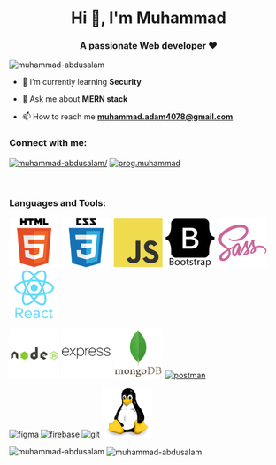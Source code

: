 <h1 align="center">Hi 👋, I'm Muhammad</h1>
<h3 align="center">A passionate Web developer ❤️</h3>
<img width="400" align="right" src="https://media3.giphy.com/media/v1.Y2lkPTc5MGI3NjExNjc2MWNiMjY1OWIwMTVjZmZjMzJjNjhiMTM3YmI1ZGU0NWUzNzlmYyZlcD12MV9pbnRlcm5hbF9naWZzX2dpZklkJmN0PWc/2IudUHdI075HL02Pkk/giphy.gif" alt="" />

<p align="left"> <img src="https://komarev.com/ghpvc/?username=muhammad-abdusalam&label=Profile%20views&color=0e75b6&style=flat" alt="muhammad-abdusalam" /> </p>

- 🌱 I’m currently learning **Security**

- 💬 Ask me about **MERN stack**

- 📫 How to reach me **muhammad.adam4078@gmail.com**

<h3 align="left">Connect with me:</h3>
<p align="left">
<a href="https://linkedin.com/in/muhammad-abdusalam/" target="blank"><img align="center" src="https://raw.githubusercontent.com/rahuldkjain/github-profile-readme-generator/master/src/images/icons/Social/linked-in-alt.svg" alt="muhammad-abdusalam/" height="30" width="40" /></a>
<a href="https://fb.com/prog.muhammad" target="blank"><img align="center" src="https://raw.githubusercontent.com/rahuldkjain/github-profile-readme-generator/master/src/images/icons/Social/facebook.svg" alt="prog.muhammad" height="30" width="40" /></a>
</p>

<br />
<h3 align="left">Languages and Tools:</h3>

<p align="left">
<a href="https://www.w3.org/html/" target="_blank" rel="noreferrer"> <img src="https://raw.githubusercontent.com/devicons/devicon/master/icons/html5/html5-original-wordmark.svg" alt="html5" width="90" height="90"/></a>
<a href="https://www.w3schools.com/css/" target="_blank" rel="noreferrer"><img src="https://raw.githubusercontent.com/devicons/devicon/master/icons/css3/css3-original-wordmark.svg" alt="css3" width="90" height="90"/></a>
<a href="https://developer.mozilla.org/en-US/docs/Web/JavaScript" target="_blank" rel="noreferrer"><img src="https://raw.githubusercontent.com/devicons/devicon/master/icons/javascript/javascript-original.svg" alt="javascript" width="90" height="90"/></a>
<a href="https://getbootstrap.com" target="_blank" rel="noreferrer"><img src="https://raw.githubusercontent.com/devicons/devicon/master/icons/bootstrap/bootstrap-plain-wordmark.svg" alt="bootstrap" width="90" height="90"/></a>
<a href="https://sass-lang.com" target="_blank" rel="noreferrer"><img src="https://raw.githubusercontent.com/devicons/devicon/master/icons/sass/sass-original.svg" alt="sass" width="90" height="90"/></a>
<a href="https://reactjs.org/" target="_blank" rel="noreferrer"><img src="https://raw.githubusercontent.com/devicons/devicon/master/icons/react/react-original-wordmark.svg" alt="react" width="90" height="90"/></a>

<a href="https://nodejs.org" target="_blank" rel="noreferrer"><img src="https://raw.githubusercontent.com/devicons/devicon/master/icons/nodejs/nodejs-original-wordmark.svg" alt="nodejs" width="90" height="90"/></a>
<a href="https://expressjs.com" target="_blank" rel="noreferrer"><img  src="https://raw.githubusercontent.com/devicons/devicon/master/icons/express/express-original-wordmark.svg" alt="express" width="90" height="90"/></a>
<a href="https://www.mongodb.com/" target="_blank" rel="noreferrer"><img src="https://raw.githubusercontent.com/devicons/devicon/master/icons/mongodb/mongodb-original-wordmark.svg" alt="mongodb" width="90" height="90"/></a>
<a href="https://postman.com" target="_blank" rel="noreferrer"> <img src="https://www.vectorlogo.zone/logos/getpostman/getpostman-icon.svg" alt="postman" width="90" height="90"/></a>
  
<a href="https://www.figma.com/" target="_blank" rel="noreferrer"><img src="https://www.vectorlogo.zone/logos/figma/figma-icon.svg" alt="figma" width="90" height="90"/></a>
<a href="https://firebase.google.com/" target="_blank" rel="noreferrer"><img src="https://www.vectorlogo.zone/logos/firebase/firebase-icon.svg" alt="firebase" width="90" height="90"/></a>
<a href="https://git-scm.com/" target="_blank" rel="noreferrer"> <img src="https://www.vectorlogo.zone/logos/git-scm/git-scm-icon.svg" alt="git" width="90" height="90"/></a>
<a href="https://www.linux.org/" target="_blank" rel="noreferrer"><img src="https://raw.githubusercontent.com/devicons/devicon/master/icons/linux/linux-original.svg" alt="linux" width="90" height="90"/></a>
  

  

  

  

</p>

<p><img align="left" src="https://github-readme-stats.vercel.app/api/top-langs?username=muhammad-abdusalam&show_icons=true&locale=en&layout=compact" alt="muhammad-abdusalam" /></p>

<p>&nbsp;<img align="center" src="https://github-readme-stats.vercel.app/api?username=muhammad-abdusalam&show_icons=true&locale=en" alt="muhammad-abdusalam" /></p>
